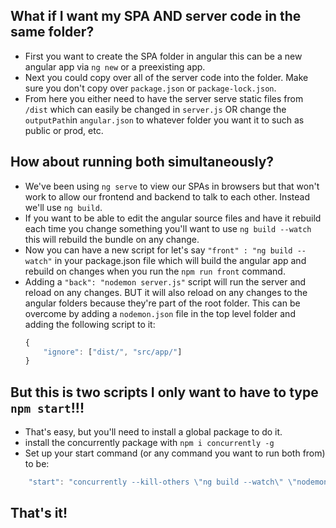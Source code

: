 ## What if I want my SPA AND server code in the same folder?

* First you want to create the SPA folder in angular this can be a new angular app via `ng new` or a preexisting app.
* Next you could copy over all of the server code into the folder. Make sure you don't copy over `package.json` or `package-lock.json`.
* From here you either need to have the server serve static files from `/dist` which can easily be changed in `server.js` OR change the `outputPath`in `angular.json` to whatever folder you want it to such as public or prod, etc.


## How about running both simultaneously?

* We've been using `ng serve` to view our SPAs in browsers but that won't work to allow our frontend and backend to talk to each other. Instead we'll use `ng build`. 
* If you want to be able to edit the angular source files and have it rebuild each time you change something you'll want to use `ng build --watch` this will rebuild the bundle on any change.
* Now you can have a new script for let's say `"front" : "ng build --watch"` in your package.json file which will build the angular app and rebuild on changes when you run the `npm run front` command.
* Adding a `"back": "nodemon server.js"` script will run the server and reload on any changes. BUT it will also reload on any changes to the angular folders because they're part of the root folder. This can be overcome by adding a `nodemon.json` file in the top level folder and adding the following script to it:
    ``` javascript
    {
        "ignore": ["dist/", "src/app/"]
    }
    ```

## But this is two scripts I only want to have to type `npm start`!!!

* That's easy, but you'll need to install a global package to do it. 
* install the concurrently package with `npm i concurrently -g`
* Set up your start command (or any command you want to run both from) to be:
``` javascript
    "start": "concurrently --kill-others \"ng build --watch\" \"nodemon server.js\" "
```

## That's it!